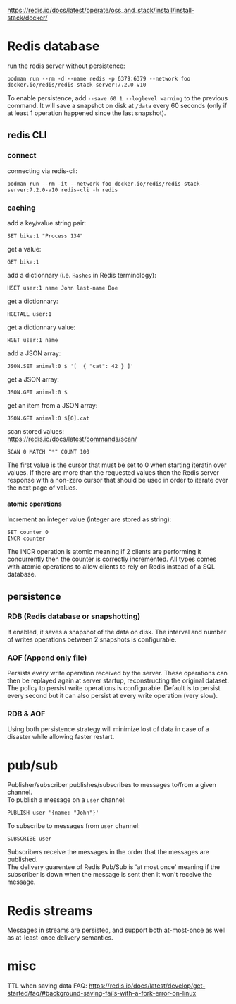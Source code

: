 https://redis.io/docs/latest/operate/oss_and_stack/install/install-stack/docker/
# Redis database
run the redis server without persistence:  
```
podman run --rm -d --name redis -p 6379:6379 --network foo docker.io/redis/redis-stack-server:7.2.0-v10
```
To enable persistence, add `--save 60 1 --loglevel warning` to the previous command. It will save a snapshot on disk at `/data` every 60 seconds (only if at least 1 operation happened since the last snapshot).

## redis CLI
### connect
connecting via redis-cli:  
```
podman run --rm -it --network foo docker.io/redis/redis-stack-server:7.2.0-v10 redis-cli -h redis
```
### caching
add a key/value string pair:  
```
SET bike:1 "Process 134"
```

get a value:  
```
GET bike:1
```

add a dictionnary (i.e. `Hashes` in Redis terminology):
```
HSET user:1 name John last-name Doe
```

get a dictionnary:
```
HGETALL user:1
```

get a dictionnary value:
```
HGET user:1 name
```

add a JSON array:  
```
JSON.SET animal:0 $ '[  { "cat": 42 } ]'
```

get a JSON array:
```
JSON.GET animal:0 $
```

get an item from a JSON array:
```
JSON.GET animal:0 $[0].cat
```

scan stored values:  
https://redis.io/docs/latest/commands/scan/  
```
SCAN 0 MATCH "*" COUNT 100
```
The first value is the cursor that must be set to 0 when starting iteratin over values. If there are more than the requested values then the Redis server response with a non-zero cursor that should be used in order to iterate over the next page of values.
#### atomic operations
Increment an integer value (integer are stored as string):
```
SET counter 0
INCR counter
```
The INCR operation is atomic meaning if 2 clients are performing it concurrently then the counter is correctly incremented.
All types comes with atomic operations to allow clients to rely on Redis instead of a SQL database.

## persistence
### RDB (Redis database or snapshotting)
If enabled, it saves a snapshot of the data on disk. The interval and number of writes operations between 2 snapshots is configurable.
### AOF (Append only file)
Persists every write operation received by the server. These operations can then be replayed again at server startup, reconstructing the original dataset. The policy to persist write operations is configurable. Default is to persist every second but it can also persist at every write operation (very slow).

### RDB & AOF
Using both persistence strategy will minimize lost of data in case of a disaster while allowing faster restart.

# pub/sub
Publisher/subscriber publishes/subscribes to messages to/from a given channel.  
To publish a message on a `user` channel:  
```
PUBLISH user '{name: "John"}'
```
To subscribe to messages from `user` channel:  
```
SUBSCRIBE user
```
Subscribers receive the messages in the order that the messages are published.  
The delivery guarentee of Redis Pub/Sub is 'at most once' meaning if the subscriber is down when the message is sent then it won't receive the message.  

# Redis streams
Messages in streams are persisted, and support both at-most-once as well as at-least-once delivery semantics.

# misc
TTL when saving data
FAQ:
https://redis.io/docs/latest/develop/get-started/faq/#background-saving-fails-with-a-fork-error-on-linux